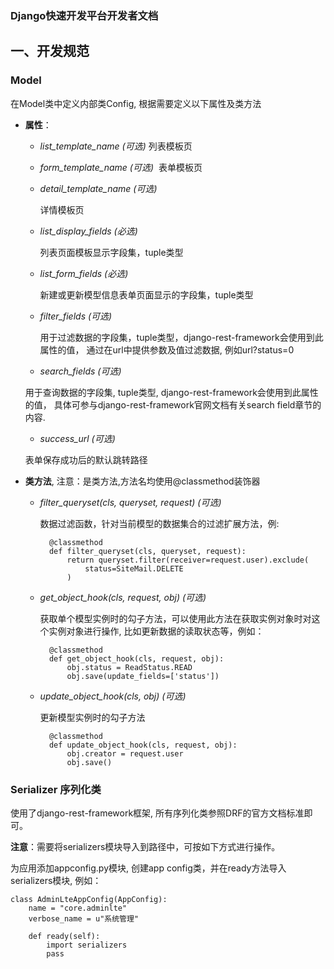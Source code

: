 ### Django快速开发平台开发者文档

## 一、开发规范

### Model

在Model类中定义内部类Config, 根据需要定义以下属性及类方法

* **属性**：

    * *list_template_name (可选)*
        列表模板页
    
    * *form_template_name (可选)*
    ﻿
        ﻿表单模板页
    
    * *detail_template_name (可选)*
    
        详情模板页
    
    * *list_display_fields (必选)*
    
        列表页面模板显示字段集，tuple类型
    
    * *list_form_fields (必选)*
    
        新建或更新模型信息表单页面显示的字段集，tuple类型
    
    * *filter_fields (可选)*
    
        用于过滤数据的字段集，tuple类型，django-rest-framework会使用到此属性的值，
        通过在url中提供参数及值过滤数据, 例如url?status=0
    
    * *search_fields (可选)*
    
    用于查询数据的字段集, tuple类型, django-rest-framework会使用到此属性的值，
    具体可参与django-rest-framework官网文档有关search field章节的内容.
    
    * *success_url (可选)*
    
    表单保存成功后的默认跳转路径
    

* **类方法**, 注意：是类方法,方法名均使用@classmethod装饰器

    * *filter_queryset(cls, queryset, request)   (可选)*
    
        数据过滤函数，针对当前模型的数据集合的过滤扩展方法，例:

            @classmethod
            def filter_queryset(cls, queryset, request):
                return queryset.filter(receiver=request.user).exclude(
                    status=SiteMail.DELETE
                )
                
                
    * *get_object_hook(cls, request, obj)   (可选)*
    
        获取单个模型实例时的勾子方法，可以使用此方法在获取实例对象时对这个实例对象进行操作,
        比如更新数据的读取状态等，例如：
    
            @classmethod
            def get_object_hook(cls, request, obj):
                obj.status = ReadStatus.READ
                obj.save(update_fields=['status'])
                
        
    * *update_object_hook(cls, obj)	(可选)*
    
        更新模型实例时的勾子方法
    
            @classmethod
            def update_object_hook(cls, request, obj):
                obj.creator = request.user
                obj.save()



### Serializer 序列化类

使用了django-rest-framework框架, 所有序列化类参照DRF的官方文档标准即可。

**注意**：需要将serializers模块导入到路径中，可按如下方式进行操作。

为应用添加appconfig.py模块, 创建app config类，并在ready方法导入serializers模块, 例如：

    class AdminLteAppConfig(AppConfig):
        name = "core.adminlte"
        verbose_name = u"系统管理"
        
        def ready(self):
            import serializers
            pass
        
